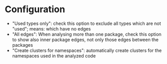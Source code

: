 ﻿
# Configuration

- "Used types only": check this option to exclude all types which are not "used"; means: which have no edges
- "All edges": When analysing more than one package, check this option to show also inner package edges, not 
  only those edges between the packages
- "Create clusters for namespaces": automatically create clusters for the namespaces used in the analyzed code

